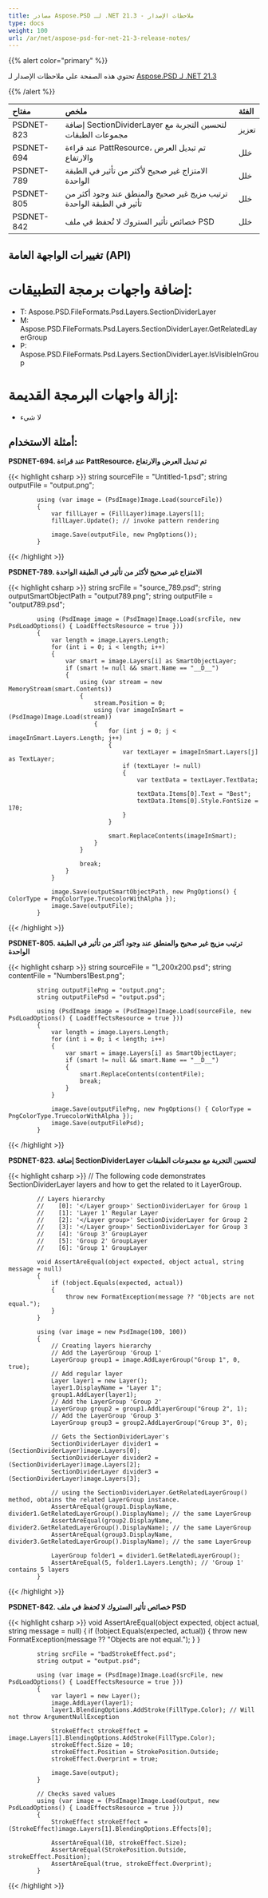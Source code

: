 ```yaml
---
title: مصادر Aspose.PSD لـ .NET 21.3 - ملاحظات الإصدار
type: docs
weight: 100
url: /ar/net/aspose-psd-for-net-21-3-release-notes/
---
```


{{% alert color="primary" %}}

تحتوي هذه الصفحة على ملاحظات الإصدار لـ [Aspose.PSD لـ .NET 21.3](https://www.nuget.org/packages/Aspose.PSD/)

{{% /alert %}} 

|**مفتاح**|**ملخص**|**الفئة**|
| :- | :- | :- |
|PSDNET-823|إضافة SectionDividerLayer لتحسين التجربة مع مجموعات الطبقات|تعزيز|
|PSDNET-694|عند قراءة PattResource، تم تبديل العرض والارتفاع|خلل|
|PSDNET-789|الامتزاج غير صحيح لأكثر من تأثير في الطبقة الواحدة|خلل|
|PSDNET-805|ترتيب مزيج غير صحيح والمنطق عند وجود أكثر من تأثير في الطبقة الواحدة|خلل|
|PSDNET-842|خصائص تأثير الستروك لا تُحفظ في ملف PSD|خلل|

## **تغييرات الواجهة العامة (API)**
# **إضافة واجهات برمجة التطبيقات:**
- T: Aspose.PSD.FileFormats.Psd.Layers.SectionDividerLayer
- M: Aspose.PSD.FileFormats.Psd.Layers.SectionDividerLayer.GetRelatedLayerGroup
- P: Aspose.PSD.FileFormats.Psd.Layers.SectionDividerLayer.IsVisibleInGroup

# **إزالة واجهات البرمجة القديمة:**
- لا شيء

## **أمثلة الاستخدام:**

**PSDNET-694. عند قراءة PattResource، تم تبديل العرض والارتفاع**

{{< highlight csharp >}}
            string sourceFile = "Untitled-1.psd";
            string outputFile = "output.png";

            using (var image = (PsdImage)Image.Load(sourceFile))
            {
                var fillLayer = (FillLayer)image.Layers[1];
                fillLayer.Update(); // invoke pattern rendering

                image.Save(outputFile, new PngOptions());
            }
{{< /highlight >}}

**PSDNET-789. الامتزاج غير صحيح لأكثر من تأثير في الطبقة الواحدة**

{{< highlight csharp >}}
            string srcFile = "source_789.psd";
            string outputSmartObjectPath = "output789.png";
            string outputFile = "output789.psd";

            using (PsdImage image = (PsdImage)Image.Load(srcFile, new PsdLoadOptions() { LoadEffectsResource = true }))
            {
                var length = image.Layers.Length;
                for (int i = 0; i < length; i++)
                {
                    var smart = image.Layers[i] as SmartObjectLayer;
                    if (smart != null && smart.Name == "__D__")
                    {
                        using (var stream = new MemoryStream(smart.Contents))
                        {
                            stream.Position = 0;
                            using (var imageInSmart = (PsdImage)Image.Load(stream))
                            {
                                for (int j = 0; j < imageInSmart.Layers.Length; j++)
                                {
                                    var textLayer = imageInSmart.Layers[j] as TextLayer;
                                    if (textLayer != null)
                                    {
                                        var textData = textLayer.TextData;

                                        textData.Items[0].Text = "Best";
                                        textData.Items[0].Style.FontSize = 170;
                                    }
                                }

                                smart.ReplaceContents(imageInSmart);
                            }
                        }

                        break;
                    }
                }

                image.Save(outputSmartObjectPath, new PngOptions() { ColorType = PngColorType.TruecolorWithAlpha });
                image.Save(outputFile);
            }
{{< /highlight >}}

**PSDNET-805. ترتيب مزيج غير صحيح والمنطق عند وجود أكثر من تأثير في الطبقة الواحدة**

{{< highlight csharp >}}
            string sourceFile = "1_200x200.psd";
            string contentFile = "Numbers1Best.png";

            string outputFilePng = "output.png";
            string outputFilePsd = "output.psd";

            using (PsdImage image = (PsdImage)Image.Load(sourceFile, new PsdLoadOptions() { LoadEffectsResource = true }))
            {
                var length = image.Layers.Length;
                for (int i = 0; i < length; i++)
                {
                    var smart = image.Layers[i] as SmartObjectLayer;
                    if (smart != null && smart.Name == "__D__")
                    {
                        smart.ReplaceContents(contentFile);
                        break;
                    }
                }

                image.Save(outputFilePng, new PngOptions() { ColorType = PngColorType.TruecolorWithAlpha });
                image.Save(outputFilePsd);
            }
{{< /highlight >}}

**PSDNET-823. إضافة SectionDividerLayer لتحسين التجربة مع مجموعات الطبقات**

{{< highlight csharp >}}
            // The following code demonstrates SectionDividerLayer layers and how to get the related to it LayerGroup.

            // Layers hierarchy
            //    [0]: '</Layer group>' SectionDividerLayer for Group 1
            //    [1]: 'Layer 1' Regular Layer
            //    [2]: '</Layer group>' SectionDividerLayer for Group 2
            //    [3]: '</Layer group>' SectionDividerLayer for Group 3
            //    [4]: 'Group 3' GroupLayer
            //    [5]: 'Group 2' GroupLayer
            //    [6]: 'Group 1' GroupLayer

            void AssertAreEqual(object expected, object actual, string message = null)
            {
                if (!object.Equals(expected, actual))
                {
                    throw new FormatException(message ?? "Objects are not equal.");
                }
            }

            using (var image = new PsdImage(100, 100))
            {
                // Creating layers hierarchy
                // Add the LayerGroup 'Group 1'
                LayerGroup group1 = image.AddLayerGroup("Group 1", 0, true);
                // Add regular layer
                Layer layer1 = new Layer();
                layer1.DisplayName = "Layer 1";
                group1.AddLayer(layer1);
                // Add the LayerGroup 'Group 2'
                LayerGroup group2 = group1.AddLayerGroup("Group 2", 1);
                // Add the LayerGroup 'Group 3'
                LayerGroup group3 = group2.AddLayerGroup("Group 3", 0);

                // Gets the SectionDividerLayer's
                SectionDividerLayer divider1 = (SectionDividerLayer)image.Layers[0];
                SectionDividerLayer divider2 = (SectionDividerLayer)image.Layers[2];
                SectionDividerLayer divider3 = (SectionDividerLayer)image.Layers[3];

                // using the SectionDividerLayer.GetRelatedLayerGroup() method, obtains the related LayerGroup instance.
                AssertAreEqual(group1.DisplayName, divider1.GetRelatedLayerGroup().DisplayName); // the same LayerGroup
                AssertAreEqual(group2.DisplayName, divider2.GetRelatedLayerGroup().DisplayName); // the same LayerGroup
                AssertAreEqual(group3.DisplayName, divider3.GetRelatedLayerGroup().DisplayName); // the same LayerGroup

                LayerGroup folder1 = divider1.GetRelatedLayerGroup();
                AssertAreEqual(5, folder1.Layers.Length); // 'Group 1' contains 5 layers
            }
{{< /highlight >}}

**PSDNET-842. خصائص تأثير الستروك لا تُحفظ في ملف PSD**

{{< highlight csharp >}}
            void AssertAreEqual(object expected, object actual, string message = null)
            {
                if (!object.Equals(expected, actual))
                {
                    throw new FormatException(message ?? "Objects are not equal.");
                }
            }

            string srcFile = "badStrokeEffect.psd";
            string output = "output.psd";

            using (var image = (PsdImage)Image.Load(srcFile, new PsdLoadOptions() { LoadEffectsResource = true }))
            {
                var layer1 = new Layer();
                image.AddLayer(layer1);
                layer1.BlendingOptions.AddStroke(FillType.Color); // Will not throw ArgumentNullException

                StrokeEffect strokeEffect = image.Layers[1].BlendingOptions.AddStroke(FillType.Color);
                strokeEffect.Size = 10;
                strokeEffect.Position = StrokePosition.Outside;
                strokeEffect.Overprint = true;

                image.Save(output);
            }

            // Checks saved values
            using (var image = (PsdImage)Image.Load(output, new PsdLoadOptions() { LoadEffectsResource = true }))
            {
                StrokeEffect strokeEffect = (StrokeEffect)image.Layers[1].BlendingOptions.Effects[0];

                AssertAreEqual(10, strokeEffect.Size);
                AssertAreEqual(StrokePosition.Outside, strokeEffect.Position);
                AssertAreEqual(true, strokeEffect.Overprint);
            }
{{< /highlight >}}